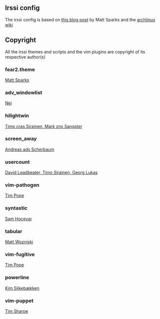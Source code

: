 ## Irssi config

The irssi config is based on [this blog post](http://quadpoint.org/articles/irssi/) by Matt Sparks and the [archlinux wiki](https://wiki.archlinux.org/index.php/Screen_Irssi_Bitlbee)

## Copyright

All the irssi themes and scripts and the vim plugins are copyright of its respective author(s)

### fear2.theme

[Matt Sparks](http://quadpoint.org/articles/irssi/)

### adv_windowlist

[Nei](http://anti.teamidiot.de/static/nei/*/Code/Irssi/)

### hilightwin

[Timo cras Sirainen, Mark znx Sangster](http://scripts.irssi.org/#hilightwin.pl)

### screen_away

[Andreas ads Scherbaum](http://scripts.irssi.org/#screen_away.pl)

### usercount

[David Leadbeater, Timo Sirainen, Georg Lukas](http://scripts.irssi.org/#usercount.pl)

### vim-pathogen

[Tim Pope](https://github.com/tpope/vim-pathogen.git)

### syntastic

[Sam Hocevar](https://github.com/scrooloose/syntastic)

### tabular

[Matt Wozniski](https://github.com/godlygeek/tabular)

### vim-fugitive

[Tim Pope](https://github.com/tpope/vim-fugitive)

### powerline

[Kim Silkebækken](https://github.com/Lokaltog/powerline.git)

### vim-puppet

[Tim Sharpe](https://github.com/rodjek/vim-puppet)

